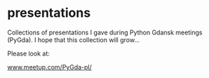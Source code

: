 # presentations

Collections of presentations I gave during Python Gdansk meetings (PyGda). I hope that this collection will grow...

Please look at:

www.meetup.com/PyGda-pl/
